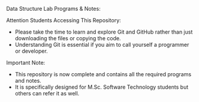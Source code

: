 Data Structure Lab Programs & Notes:

Attention Students Accessing This Repository:
- Please take the time to learn and explore Git and GitHub rather than just downloading the files or copying the code.
- Understanding Git is essential if you aim to call yourself a programmer or developer.
  
Important Note:
- This repository is now complete and contains all the required programs and notes.
- It is specifically designed for M.Sc. Software Technology students but others can refer it as well.
